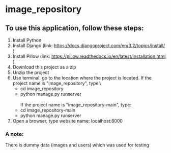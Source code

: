 # image_repository

## To use this application, follow these steps:
1. Install Python 
2. Install Django (link: https://docs.djangoproject.com/en/3.2/topics/install/ )
3. Install Pillow (link: https://pillow.readthedocs.io/en/latest/installation.html )
4. Download this project as a zip
5. Unzip the project
7. Use terminal, go to the location where the project is located.
    If the project name is "image_repository", type:\
    * cd image_repository
    * python manage.py runserver\
    \
    If the project name is "image_repository-main", type:
    * cd image_repository-main
    * python manage.py runserver
8. Open a browser, type website name: localhost:8000

### A note:
There is dummy data (images and users) which was used for testing
